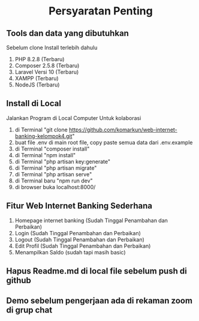 # <p align="center">Persyaratan Penting</p>
<p align="center">

## Tools dan data yang dibutuhkan
Sebelum clone Install terlebih dahulu
1. PHP 8.2.8 (Terbaru)
2. Composer 2.5.8 (Terbaru)
3. Laravel Versi 10 (Terbaru)
4. XAMPP (Terbaru)
5. NodeJS (Terbaru)

## Install di Local
Jalankan Program di Local Computer Untuk kolaborasi
1. di Terminal "git clone https://github.com/komarkun/web-internet-banking-kelompok4.git"
2. buat file .env di main root file, copy paste semua data dari .env.example
3. di Terminal "composer install"
4. di Terminal "npm install"
5. di Terminal "php artisan key:generate"
6. di Terminal "php artisan migrate"
7. di Terminal "php artisan serve"
8. di Terminal baru "npm run dev"
9. di browser buka localhost:8000/

## Fitur Web Internet Banking Sederhana
1. Homepage internet banking (Sudah Tinggal Penambahan dan Perbaikan)
2. Login (Sudah Tinggal Penambahan dan Perbaikan)
3. Logout (Sudah Tinggal Penambahan dan Perbaikan)
4. Edit Profil (Sudah Tinggal Penambahan dan Perbaikan)
5. Menampilkan Saldo (sudah tapi masih basic)
## Hapus Readme.md di local file sebelum push di github

## Demo sebelum pengerjaan ada di rekaman zoom di grup chat
